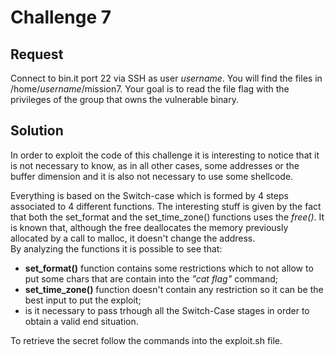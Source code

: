 <h1>Challenge 7</h1>
<h2>Request</h2>
Connect to bin.it port 22 via SSH as user <em>username</em>. 
You will find the files in /home/<em>username</em>/mission7. Your goal is to 
read the file flag with the privileges of the group that owns the vulnerable binary.

<h2>Solution</h2>
In order to exploit the code of this challenge it is interesting to notice 
that it is not necessary to know, as in all other cases, some addresses or the buffer dimension
and it is also not necessary to use some shellcode.<br>

Everything is based on the Switch-case which is formed by 4 steps associated to 4 different functions.
The interesting stuff is given by the fact that both the set_format and the set_time_zone() functions 
uses the <em>free()</em>. It is known that, although the free deallocates the memory previously allocated by a call to
malloc, it doesn't change the address. <br>
By analyzing the functions it is possible to see that:
<ul>
  <li><strong>set_format()</strong> function contains some restrictions which to
  not allow to put some chars that are contain into the <em>"cat flag"</em> command;</li>
  <li><strong>set_time_zone()</strong> function doesn't contain any restriction so it
  can be the best input to put the exploit;</li>
  <li> is it necessary to pass trhough all the Switch-Case stages in order to 
  obtain a valid end situation.</li>
</ul>

To retrieve the secret follow the commands into the exploit.sh file.